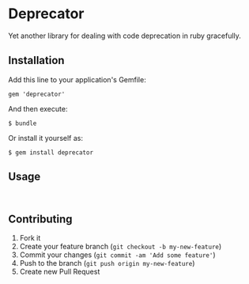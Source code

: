 # Deprecator

Yet another library for dealing with code deprecation in ruby gracefully.

## Installation

Add this line to your application's Gemfile:

    gem 'deprecator'

And then execute:

    $ bundle

Or install it yourself as:

    $ gem install deprecator

## Usage

```ruby



```

## Contributing

1. Fork it
2. Create your feature branch (`git checkout -b my-new-feature`)
3. Commit your changes (`git commit -am 'Add some feature'`)
4. Push to the branch (`git push origin my-new-feature`)
5. Create new Pull Request
